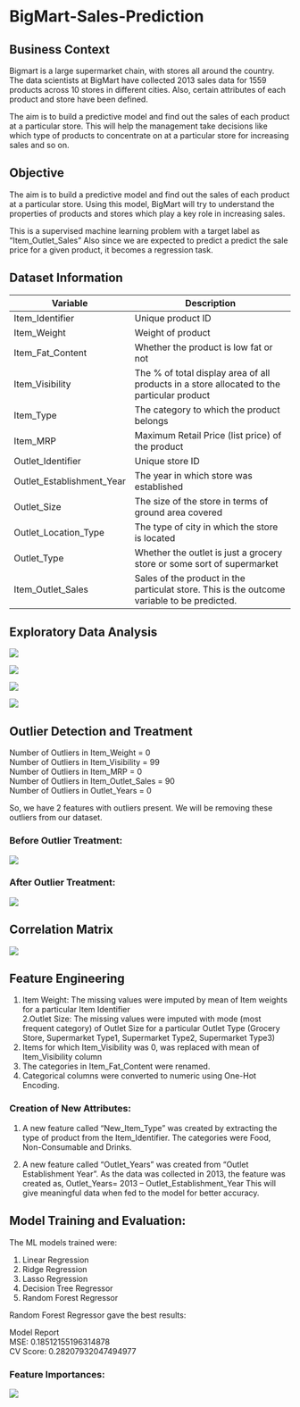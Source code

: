 # BigMart-Sales-Prediction
## Business Context

Bigmart is a large supermarket chain, with stores all around the country. The data scientists at BigMart have collected 2013 sales data for 1559 products across 10 stores in different cities. Also, certain attributes of each product and store have been defined. 

The aim is to build a predictive model and find out the sales of each product at a particular store. This will help the management take decisions like which type of products to concentrate on at a particular store for increasing sales and so on.

## Objective
The aim is to build a predictive model and find out the sales of each product at a particular store. Using this model, BigMart will try to understand the properties of products and stores which play a key role in increasing sales.

This is a supervised machine learning problem with a target label as “Item_Outlet_Sales” Also since we are expected to predict a predict the sale price for a given product, it becomes a regression task.

## Dataset Information

Variable | Description
----------|--------------
Item_Identifier | Unique product ID
Item_Weight | Weight of product
Item_Fat_Content | Whether the product is low fat or not
Item_Visibility | The % of total display area of all products in a    store allocated to the particular product
Item_Type | The category to which the product belongs
Item_MRP | Maximum Retail Price (list price) of the product
Outlet_Identifier | Unique store ID
Outlet_Establishment_Year | The year in which store was established
Outlet_Size | The size of the store in terms of ground area covered
Outlet_Location_Type | The type of city in which the store is located
Outlet_Type | Whether the outlet is just a grocery store or some sort of supermarket
Item_Outlet_Sales | Sales of the product in the particulat store. This is the outcome variable to be predicted.

## Exploratory Data Analysis

![](Images/1.JPG)

![](Images/2.JPG)

![](Images/3.JPG)

![](Images/4.JPG)

## Outlier Detection and Treatment

Number of Outliers in Item_Weight = 0  
Number of Outliers in Item_Visibility = 99  
Number of Outliers in Item_MRP = 0  
Number of Outliers in Item_Outlet_Sales = 90  
Number of Outliers in Outlet_Years = 0  

So, we have 2 features with outliers present. We will be removing these outliers from our dataset.

### Before Outlier Treatment: 
![](Images/5.JPG)

### After Outlier Treatment: 
![](Images/8.JPG)

## Correlation Matrix
![](Images/6.JPG)


## Feature Engineering
1. Item Weight: The missing values were imputed by mean of Item weights for a particular Item Identifier  
2.Outlet Size: The missing values were imputed with mode (most frequent category) of Outlet Size for a particular Outlet Type (Grocery Store, Supermarket Type1, Supermarket Type2, Supermarket Type3)  
3. Items for which Item_Visibility was 0, was replaced with mean of Item_Visibility column  
4. The categories in Item_Fat_Content were renamed.  
5. Categorical columns were converted to numeric using One-Hot Encoding.  

### Creation of New Attributes:
1.  A new feature called “New_Item_Type” was created by extracting the type of product from the Item_Identifier. The categories were Food, Non-Consumable and Drinks.

2. A new feature called “Outlet_Years” was created from “Outlet Establishment Year”. As the data was collected in 2013, the feature was created as,
Outlet_Years= 2013 – Outlet_Establishment_Year
This will give meaningful data when fed to the model for better accuracy.

## Model Training and Evaluation:
The ML models trained were:
1. Linear Regression  
2. Ridge Regression  
3. Lasso Regression  
4. Decision Tree Regressor  
5. Random Forest Regressor  

Random Forest Regressor gave the best results:

Model Report  
MSE: 0.18512155196314878  
CV Score: 0.28207932047494977  

### Feature Importances:
![](Images/7.JPG)






